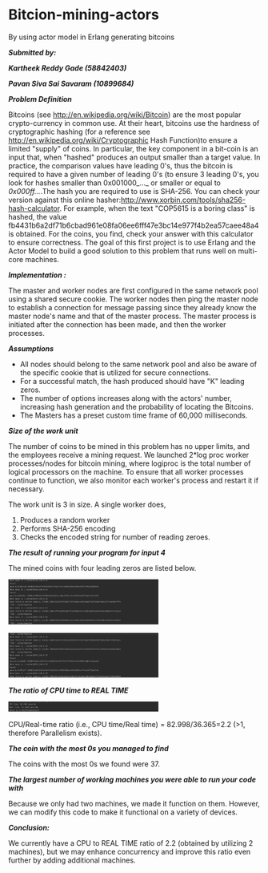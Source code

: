 # Bitcion-mining-actors
By using actor model in Erlang generating bitcoins

***Submitted by:***

***Kartheek Reddy Gade (58842403)***

***Pavan Siva Sai Savaram (10899684)***

***Problem Definition***

Bitcoins (see http://en.wikipedia.org/wiki/Bitcoin) are the most popular crypto-currency in common use. At their heart, bitcoins use the hardness of cryptographic hashing (for a reference see http://en.wikipedia.org/wiki/Cryptographic Hash Function)to ensure a limited "supply" of coins. In particular, the key component in a bit-coin is an input that, when "hashed" produces an output smaller than a target value. In practice, the comparison values have leading 0's, thus the bitcoin is required to have a given number of leading 0's (to ensure 3 leading 0's, you look for hashes smaller than 0x001000_..._ or smaller or equal to _0x000ff..._.The hash you are required to use is SHA-256. You can check your version against this online hasher:http://www.xorbin.com/tools/sha256-hash-calculator. For example, when the text "COP5615 is a boring class" is hashed, the value fb4431b6a2df71b6cbad961e08fa06ee6fff47e3bc14e977f4b2ea57caee48a4 is obtained. For the coins, you find, check your answer with this calculator to ensure correctness. The goal of this first project is to use Erlang and the Actor Model to build a good solution to this problem that runs well on multi-core machines.

***Implementation :***

The master and worker nodes are first configured in the same network pool using a shared secure cookie. The worker nodes then ping the master node to establish a connection for message passing since they already know the master node's name and that of the master process. The master process is initiated after the connection has been made, and then the worker processes.
  
  ***Assumptions***

* All nodes should belong to the same network pool and also be aware of the specific cookie that is utilized for secure connections.
* For a successful match, the hash produced should have "K" leading zeros. 
* The number of options increases along with the actors' number, increasing hash generation and the probability of locating the Bitcoins. 
* The Masters has a preset custom time frame of 60,000 milliseconds.

***Size of the work unit***

The number of coins to be mined in this problem has no upper limits, and the employees receive a mining request. We launched 2*log proc worker processes/nodes for bitcoin mining, where logiproc is the total number of logical processors on the machine. To ensure that all worker processes continue to function, we also monitor each worker's process and restart it if necessary.

The work unit is 3 in size. A single worker does,

1. Produces a random worker
2. Performs SHA-256 encoding 
3. Checks the encoded string for number of reading zeroes.

***The result of running your program for input 4***

The mined coins with four leading zeros are listed below.

<img
  src="/src/Images/Screenshot from 2022-09-24 11-34-25.png"
  alt="Master Server"
  title="Optional title"
  style="display: inline-block; margin: 0 auto; max-width: 300px">
  
<img
   src="/src/Images/Screenshot from 2022-09-24 11-34-57.png"
  alt="Master Server"
  title="Optional title"
  style="display: inline-block; margin: 0 auto; max-width: 300px">


***The ratio of CPU time to REAL TIME***

<img
  src="/src/Images/Screenshot from 2022-09-24 11-35-55.png"
  alt="Master Server"
  title="Optional title"
  style="display: inline-block; margin: 0 auto; max-width: 300px">

CPU/Real-time ratio (i.e., CPU time/Real time) = 82.998/36.365=2.2 (\>1, therefore Parallelism exists).

***The coin with the most 0s you managed to find***

The coins with the most 0s we found were 37.

***The largest number of working machines you were able to run your code with***

Because we only had two machines, we made it function on them. However, we can modify this code to make it functional on a variety of devices.

***Conclusion:***

We currently have a CPU to REAL TIME ratio of 2.2 (obtained by utilizing 2 machines),  but we may enhance concurrency and improve this ratio even further by adding additional machines.

   
